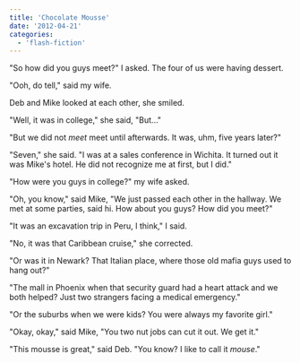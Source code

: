 ```yaml
---
title: 'Chocolate Mousse'
date: '2012-04-21'
categories:
  - 'flash-fiction'
---
```


"So how did you guys meet?" I asked. The four of us were having dessert.

<!-- truncate -->


"Ooh, do tell," said my wife.

Deb and Mike looked at each other, she smiled.

"Well, it was in college," she said, "But..."

"But we did not *meet* meet until afterwards. It was, uhm, five years later?"

"Seven," she said. "I was at a sales conference in Wichita. It turned out it was
Mike's hotel. He did not recognize me at first, but I did."

"How were you guys in college?" my wife asked.

"Oh, you know," said Mike, "We just passed each other in the hallway. We met at
some parties, said hi. How about you guys? How did you meet?"

"It was an excavation trip in Peru, I think," I said.

"No, it was that Caribbean cruise," she corrected.

"Or was it in Newark? That Italian place, where those old mafia guys used to
hang out?"

"The mall in Phoenix when that security guard had a heart attack and we both
helped? Just two strangers facing a medical emergency."

"Or the suburbs when we were kids? You were always my favorite girl."

"Okay, okay," said Mike, "You two nut jobs can cut it out. We get it."

"This mousse is great," said Deb. "You know? I like to call it _mouse_."
